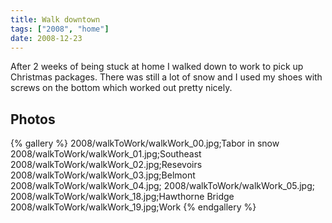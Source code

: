 ```yaml
---
title: Walk downtown
tags: ["2008", "home"]
date: 2008-12-23
---
```

After 2 weeks of being stuck at home I walked down to work to pick up Christmas packages.  There was still a lot of snow and I used my shoes with screws on the bottom which worked out pretty nicely.

## Photos 

{% gallery %} 
2008/walkToWork/walkWork_00.jpg;Tabor in snow
2008/walkToWork/walkWork_01.jpg;Southeast
2008/walkToWork/walkWork_02.jpg;Resevoirs
2008/walkToWork/walkWork_03.jpg;Belmont
2008/walkToWork/walkWork_04.jpg;
2008/walkToWork/walkWork_05.jpg;
2008/walkToWork/walkWork_18.jpg;Hawthorne Bridge
2008/walkToWork/walkWork_19.jpg;Work
{% endgallery %}
